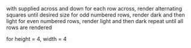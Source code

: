 with supplied across and down
for each row across, render alternating squares until desired size
    for odd numbered rows, render dark and then light
    for even numbered rows, render light and then dark
    repeat until all rows are rendered

for height = 4, width = 4